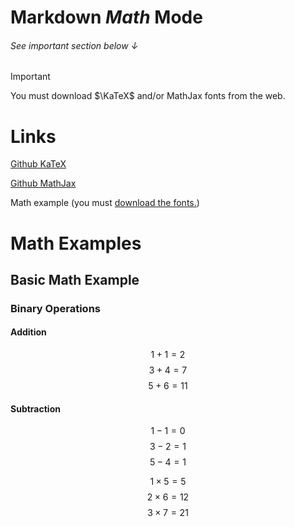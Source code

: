 # Markdown $\mathbfit{Math}$ Mode #
###### See important section below ↓
> [!IMPORTANT]
> You must download $\KaTeX$ and\/or MathJax fonts from the web\.
>
> # Links
> [Github KaTeX](https://katex.org/)
> 
> [Github MathJax](https://github.com/mathjax/MathJax)

Math example \(you must [download the fonts.](#see-important-section-below-)\)

# Math Examples

## Basic Math Example

### Binary Operations

#### Addition

$$1+1=2$$ $$3+4=7$$ $$5+6=11$$

#### Subtraction

$$1-1=0$$ $$3-2=1$$ $$5-4=1$$

$$1\times5=5$$ $$2\times6=12$$ $$3\times7=21$$
